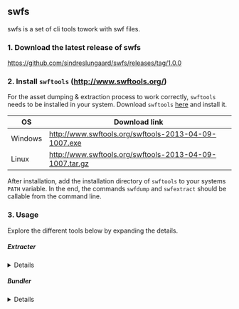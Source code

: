 ## swfs
swfs is a set of cli tools towork with swf files.

### 1. Download the latest release of swfs
https://github.com/sindreslungaard/swfs/releases/tag/1.0.0

### 2. Install `swftools` (http://www.swftools.org/)

For the asset dumping & extraction process to work correctly, `swftools` needs to be installed in your system.
Download `swftools` [here](http://www.swftools.org/download.html) and install it.

| OS  | Download link |
| ------------- | ------------- |
| Windows       | http://www.swftools.org/swftools-2013-04-09-1007.exe  |
| Linux         | http://www.swftools.org/swftools-2013-04-09-1007.tar.gz  |


After installation, add the installation directory of `swftools` to your systems `PATH` variable.
In the end, the commands `swfdump` and `swfextract` should be callable from the command line.

### 3. Usage

Explore the different tools below by expanding the details.

##### Extracter
<details>
The extract tool dumps all png and binary files of the swf files in a directory.

| Argument  | Explanation |
| ------------- | ------------- |
| input       | Path to the directory where the swf files are located |
| output         | Path to the directory you want the extracted files to be placed  |
| [workers] | Size of worker pool. Higher number will increase the concurrent use of swfdump and swfextract. Default is 2.

```bash
./extract -input /swfdir -output /extracted -workers 2
```
</details>

##### Bundler
<details>
The bundle tool replaces the extracted folders into individual  `.asset` files.

| Argument  | Explanation |
| ------------- | ------------- |
| input         | Path to the directory where the extracted files are located |
| [workers] | Size of worker pool. Higher number will increase the concurrency of the program. Default is 5.|

```bash
./bundle -input ./extracted -workers 5
```

The `.asset` file structure:
```bash
## Content of .asset files are structured as key value pairs
## separated by "=\n". Multiple assets are separated with 
## double newline "\n\n". First line is always the format version.

version=
1


some_extracted_image.png=
�PNG...


some_extracted_binary.bin=
<xml>
    ....
</xml>
```

To parse `.asset` files, split on `\n\n`, then loop through each part. Split each part on `=\n` to get [0]filename and [1]filedata. 
</details>